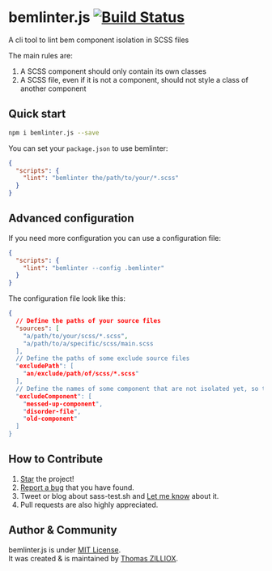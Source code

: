 bemlinter.js [![Build Status](https://travis-ci.org/tzi/bemlinter.js.svg?branch=master)](https://travis-ci.org/tzi/bemlinter.js)
======

A cli tool to lint bem component isolation in SCSS files

The main rules are: 

 1. A SCSS component should only contain its own classes
 2. A SCSS file, even if it is not a component, should not style a class of another component

 
Quick start
------

```sh
npm i bemlinter.js --save
```

You can set your `package.json` to use bemlinter:

```json
{
  "scripts": {
    "lint": "bemlinter the/path/to/your/*.scss"
  }
}
```


Advanced configuration 
------

If you need more configuration you can use a configuration file:

```json
{
  "scripts": {
    "lint": "bemlinter --config .bemlinter"
  }
}
```

The configuration file look like this:

```json
{
  // Define the paths of your source files
  "sources": [
    "a/path/to/your/scss/*.scss",
    "a/path/to/a/specific/scss/main.scss
  ],
  // Define the paths of some exclude source files 
  "excludePath": [
    "an/exclude/path/of/scss/*.scss"
  ],
  // Define the names of some component that are not isolated yet, so the linter will be kind ;)
  "excludeComponent": [
    "messed-up-component",
    "disorder-file",
    "old-component"
  ]
}
```

  
How to Contribute
--------

1. [Star](https://github.com/tzi/bemlinter.js/stargazers) the project!
2. [Report a bug](https://github.com/tzi/bemlinter.js/issues/new) that you have found.
3. Tweet or blog about sass-test.sh and [Let me know](https://twitter.com/iamtzi) about it.
4. Pull requests are also highly appreciated.


Author & Community
--------

bemlinter.js is under [MIT License](http://tzi.mit-license.org/).<br>
It was created & is maintained by [Thomas ZILLIOX](http://tzi.fr).


